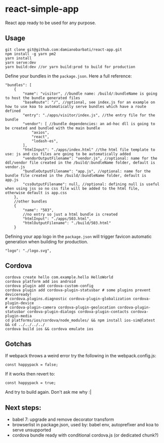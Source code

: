 # react-simple-app

React app ready to be used for any purpose.

## Usage
```
git clone git@github.com:damianobarbati/react-app.git
npm install -g yarn pm2
yarn install
yarn serve:dev
yarn build:dev //or yarn build:prod to build for production
```

Define your bundles in the `package.json`.
Here a full reference:
```
"bundles": [
    {
        "name": "visitor", //bundle name: /build/:bundleName is going to host the bundle generated files
        "baseRoute": "/", //optional, see index.js for an example on how to use koa to automatically serve bundles which have a route defined
        "entry": "./apps/visitor/index.js", //the entry file for the bundle
        "vendor": [ //bundle dependencies: an ad-hoc dll is going to be created and bundled with the main bundle
            "axios",
            "react",
            "lodash-es",
        ],
        "htmlInput": "./apps/index.html" //the html file template to use: js and css files are going to be automatically added
        "vendorOutputFilename": "vendor.js", //optional: name for the ddl/vendor file created in the /build/:bundleName folder, default is vendor.js
        "bundleOutputFilename": "app.js", //optional: name for the bundle file created in the /build/:bundleName folder, default is app.js
        "cssOutputFilename": null, //optional: defining null is useful when using jss so no css file will be added to the html file, otherwise default is app.css
    },
    //other bundles
    {
        "name": "503",
        //no entry so just a html bundle is created
        "htmlInput": "./apps/503.html",
        "htmlOutputFilename": "./build/503.html"
    }
```

Defining your app logo in the `package.json` will trigger favicon automatic generation when building for production.
```
"logo": "./logo.svg",
```

## Cordova
```
cordova create hello com.example.hello HelloWorld
cordova platform add ios android
cordova plugin add cordova-custom-config
cordova plugin add cordova-plugin-statusbar # some plugins prevent deviceready!
# cordova.plugins.diagnostic cordova-plugin-globalization cordova-plugin-device
# cordova-plugin-camera cordova-plugin-geolocation cordova-plugin-statusbar cordova-plugin-dialogs cordova-plugin-contacts cordova-plugin-media
cd platforms/ios/cordova/node_modules/ && npm install ios-sim@latest && cd ../../../../
cordova build ios && cordova emulate ios
```

## Gotchas
If webpack throws a weird error try the following in the webpack.config.js:
```
const happypack = false;
```
If it works then revert to:
```
const happypack = true;
```
And try to build again.
Don't ask me why :|

## Next steps:
- babel 7: upgrade and remove decorator transform
- browserlist in package.json, used by: babel env, autoprefixer and koa to serve unsupported
- cordova bundle ready with conditional cordova.js (or dedicated chunk?)